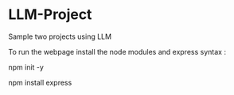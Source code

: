 # LLM-Project
Sample two projects using LLM


To run the webpage
install the node modules and express
syntax : 

npm init -y

npm install express
